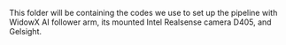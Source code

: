 This folder will be containing the codes we use to set up the pipeline with WidowX AI follower arm, its mounted Intel Realsense camera D405, and Gelsight. 
